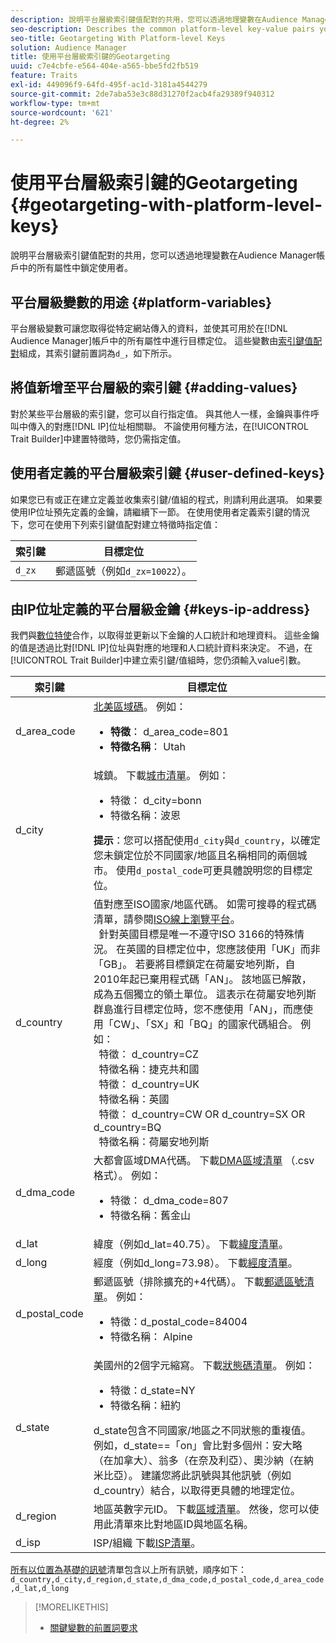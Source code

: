 ```yaml
---
description: 說明平台層級索引鍵值配對的共用，您可以透過地理變數在Audience Manager帳戶中的所有屬性中鎖定使用者。
seo-description: Describes the common platform-level key-value pairs you can use to target users with geographic variables across all properties in your Audience Manager account.
seo-title: Geotargeting With Platform-level Keys
solution: Audience Manager
title: 使用平台層級索引鍵的Geotargeting
uuid: c7e4cbfe-e564-404e-a565-bbe5fd2fb519
feature: Traits
exl-id: 449096f9-64fd-495f-ac1d-3181a4544279
source-git-commit: 2de7aba53e3c88d31270f2acb4fa29389f940312
workflow-type: tm+mt
source-wordcount: '621'
ht-degree: 2%

---
```


# 使用平台層級索引鍵的Geotargeting {#geotargeting-with-platform-level-keys}

說明平台層級索引鍵值配對的共用，您可以透過地理變數在Audience Manager帳戶中的所有屬性中鎖定使用者。

<!-- c_tb_platform_vars.xml -->

## 平台層級變數的用途 {#platform-variables}

平台層級變數可讓您取得從特定網站傳入的資料，並使其可用於在[!DNL Audience Manager]帳戶中的所有屬性中進行目標定位。 這些變數由[索引鍵值配對](../../reference/key-value-pairs-explained.md)組成，其索引鍵前置詞為`d_`，如下所示。

## 將值新增至平台層級的索引鍵 {#adding-values}

對於某些平台層級的索引鍵，您可以自行指定值。 與其他人一樣，金鑰與事件呼叫中傳入的對應[!DNL IP]位址相關聯。 不論使用何種方法，在[!UICONTROL Trait Builder]中建置特徵時，您仍需指定值。

## 使用者定義的平台層級索引鍵 {#user-defined-keys}

如果您已有或正在建立定義並收集索引鍵/值組的程式，則請利用此選項。 如果要使用IP位址預先定義的金鑰，請繼續下一節。 在使用使用者定義索引鍵的情況下，您可在使用下列索引鍵值配對建立特徵時指定值：

| 索引鍵 | 目標定位 |
|---|---|
| `d_zx` | 郵遞區號（例如`d_zx=10022`）。 |

## 由IP位址定義的平台層級金鑰 {#keys-ip-address}

我們與[數位特使](https://www.digitalenvoy.com/)合作，以取得並更新以下金鑰的人口統計和地理資料。 這些金鑰的值是透過比對[!DNL IP]位址與對應的地理和人口統計資料來決定。 不過，在[!UICONTROL Trait Builder]中建立索引鍵/值組時，您仍須輸入value引數。

| 索引鍵 | 目標定位 |
|--- |--- |
| d_area_code | [北美區域碼](https://en.wikipedia.org/wiki/List_of_North_American_Numbering_Plan_area_codes)。  例如： <ul><li>**特徵**： d_area_code=801</li><li>**特徵名稱**： Utah</li></ul> |
| d_city | 城鎮。 下載[城市清單](assets/d_city.txt)。  例如： <ul><li>特徵： d_city=bonn</li><li>特徵名稱：波恩</li></ul> **提示**：您可以搭配使用`d_city`與`d_country`，以確定您未鎖定位於不同國家/地區且名稱相同的兩個城市。 使用`d_postal_code`可更具體說明您的目標定位。 |
| d_country | 值對應至ISO國家/地區代碼。 如需可搜尋的程式碼清單，請參閱[ISO線上瀏覽平台](https://www.iso.org/obp/ui/#home)。 <br>  針對英國目標是唯一不遵守ISO 3166的特殊情況。 在英國的目標定位中，您應該使用「UK」而非「GB」。  若要將目標鎖定在荷屬安地列斯，自2010年起已棄用程式碼「AN」。 該地區已解散，成為五個獨立的領土單位。 這表示在荷屬安地列斯群島進行目標定位時，您不應使用「AN」，而應使用「CW」、「SX」和「BQ」的國家代碼組合。  例如： <br>  特徵： d_country=CZ <br>  特徵名稱：捷克共和國<br>  特徵： d_country=UK <br>  特徵名稱：英國<br>  特徵： d_country=CW OR d_country=SX OR d_country=BQ <br>  特徵名稱：荷屬安地列斯 |
| d_dma_code | 大都會區域DMA代碼。 下載[DMA區域清單](assets/DMAregions.csv) （.csv格式）。  例如： <ul><li>特徵： d_dma_code=807</li><li>特徵名稱：舊金山</li></ul> |
| d_lat | 緯度（例如d_lat=40.75）。 下載[緯度清單](assets/d_lat.txt)。 |
| d_long | 經度（例如d_long=73.98）。 下載[經度清單](assets/d_long.txt)。 |
| d_postal_code | 郵遞區號（排除擴充的+4代碼）。 下載[郵遞區號清單](assets/d_postal_code.txt)。  例如： <ul><li>特徵：d_postal_code=84004 </li><li>特徵名稱： Alpine</li></ul> |
| d_state | 美國州的2個字元縮寫。 下載[狀態碼清單](assets/d_state.txt)。  例如： <ul><li>特徵：d_state=NY </li><li>特徵名稱：紐約</li></ul>d_state包含不同國家/地區之不同狀態的重複值。 例如，d_state==「on」會比對多個州：安大略（在加拿大）、翁多（在奈及利亞）、奧沙納（在納米比亞）。 建議您將此訊號與其他訊號（例如d_country）結合，以取得更具體的地理定位。 |
| d_region | 地區英數字元ID。 下載[區域清單](assets/Country_RegionCodes_City.csv)。  然後，您可以使用此清單來比對地區ID與地區名稱。 |
| d_isp | ISP/組織 下載[ISP清單](assets/d_isp.txt)。 |

[所有以位置為基礎的訊號](assets/all.txt)清單包含以上所有訊號，順序如下： `d_country,d_city,d_region,d_state,d_dma_code,d_postal_code,d_area_code,d_lat,d_long`

>[!MORELIKETHIS]
>
>* [關鍵變數的前置詞要求](../../features/traits/trait-variable-prefixes.md)

